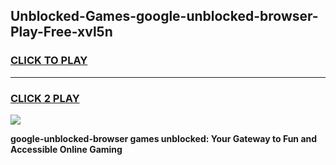 
## Unblocked-Games-google-unblocked-browser-Play-Free-xvl5n
<h3>
<a href="https://premium76.site?title=google-unblocked-browser&ref=18A1">CLICK TO PLAY</a></h3>
<hr>

<h3>
<a href="https://premium76.site?title=google-unblocked-browser&ref=18A1">CLICK 2 PLAY</a>
  
</h3>

<a href="https://premium76.site?title=google-unblocked-browser&ref=18A1"><img src="https://clearcache.store/games.png"></a>


**google-unblocked-browser games unblocked: Your Gateway to Fun and Accessible Online Gaming**
